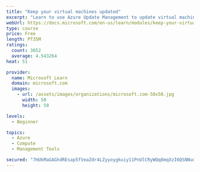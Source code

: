 ```yaml
---
title: "Keep your virtual machines updated"
excerpt: "Learn to use Azure Update Management to update virtual machines, verify agent connectivity, and use Azure Log Analytics in your cloud environment."
webUrl: https://docs.microsoft.com/en-us/learn/modules/keep-your-virtual-machines-updated/
type: course
price: Free
length: PT35M
ratings:
  count: 3652
  average: 4.543264
heat: 51

provider:
  name: Microsoft Learn
  domain: microsoft.com
  images:
    - url: /assets/images/organizations/microsoft.com-50x50.jpg
      width: 50
      height: 50

levels:
  - Beginner

topics:
  - Azure
  - Compute
  - Management Tools

secured: "7HUkMaGAGhdREsap5fVeaZdr4LZyyoygkuiy11PnUlCRyWQq8mqXzI6QSNNuoA4Vo1A4ncefBUBA1LgxtgOE1cI4kZAJIDO136WbhMFZ+LEHmuYGuKEEWNV3O4R+fzV8WwCV9j2aHE3IkOGlzK4ms8z0ZwrM78gj3DXVQBJj2H4VruXxfFNQ7aLqpmTMIx1V7Ykf4NNZ2ICQOiPycv8JUaf66o8At3b40rQZn8kJWyMSfWyTl+RrxiZSp0oIKz3mBwNTKw8j4FGb85k47Fn6RnmimyP17cpZIJoZfuh5Q5JphW3zCPrxdqTzvxe4mfukPjnNfI/wGroWAhKKNE47kgqnOt+C0+2/P/HSv8YPXLaSKbpFOqQlo9vQ1PFRQNoSnwFXKlc2xis9cVig8e8eoeVEcTc3UUWTGZo71EjeCRk=;qyKGCw5OO/m39863sT3cZw=="
---
```


